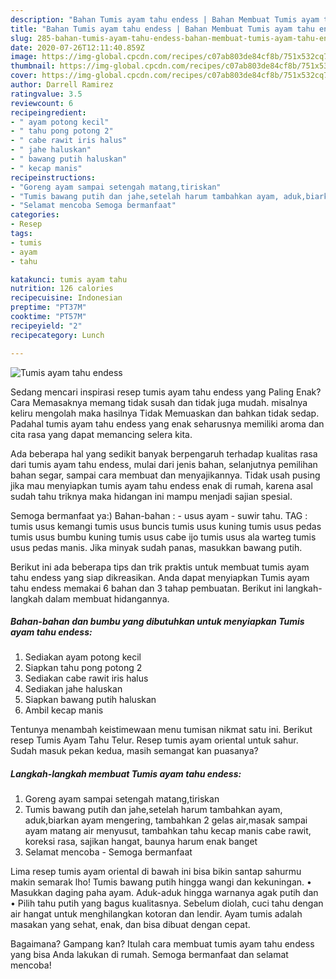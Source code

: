 ```yaml
---
description: "Bahan Tumis ayam tahu endess | Bahan Membuat Tumis ayam tahu endess Yang Menggugah Selera"
title: "Bahan Tumis ayam tahu endess | Bahan Membuat Tumis ayam tahu endess Yang Menggugah Selera"
slug: 285-bahan-tumis-ayam-tahu-endess-bahan-membuat-tumis-ayam-tahu-endess-yang-menggugah-selera
date: 2020-07-26T12:11:40.859Z
image: https://img-global.cpcdn.com/recipes/c07ab803de84cf8b/751x532cq70/tumis-ayam-tahu-endess-foto-resep-utama.jpg
thumbnail: https://img-global.cpcdn.com/recipes/c07ab803de84cf8b/751x532cq70/tumis-ayam-tahu-endess-foto-resep-utama.jpg
cover: https://img-global.cpcdn.com/recipes/c07ab803de84cf8b/751x532cq70/tumis-ayam-tahu-endess-foto-resep-utama.jpg
author: Darrell Ramirez
ratingvalue: 3.5
reviewcount: 6
recipeingredient:
- " ayam potong kecil"
- " tahu pong potong 2"
- " cabe rawit iris halus"
- " jahe haluskan"
- " bawang putih haluskan"
- " kecap manis"
recipeinstructions:
- "Goreng ayam sampai setengah matang,tiriskan"
- "Tumis bawang putih dan jahe,setelah harum tambahkan ayam, aduk,biarkan ayam mengering, tambahkan 2 gelas air,masak sampai ayam matang air menyusut, tambahkan tahu kecap manis cabe rawit, koreksi rasa, sajikan hangat, baunya harum enak banget"
- "Selamat mencoba Semoga bermanfaat"
categories:
- Resep
tags:
- tumis
- ayam
- tahu

katakunci: tumis ayam tahu 
nutrition: 126 calories
recipecuisine: Indonesian
preptime: "PT37M"
cooktime: "PT57M"
recipeyield: "2"
recipecategory: Lunch

---
```



![Tumis ayam tahu endess](https://img-global.cpcdn.com/recipes/c07ab803de84cf8b/751x532cq70/tumis-ayam-tahu-endess-foto-resep-utama.jpg)

Sedang mencari inspirasi resep tumis ayam tahu endess yang Paling Enak? Cara Memasaknya memang tidak susah dan tidak juga mudah. misalnya keliru mengolah maka hasilnya Tidak Memuaskan dan bahkan tidak sedap. Padahal tumis ayam tahu endess yang enak seharusnya memiliki aroma dan cita rasa yang dapat memancing selera kita.

Ada beberapa hal yang sedikit banyak berpengaruh terhadap kualitas rasa dari tumis ayam tahu endess, mulai dari jenis bahan, selanjutnya pemilihan bahan segar, sampai cara membuat dan menyajikannya. Tidak usah pusing jika mau menyiapkan tumis ayam tahu endess enak di rumah, karena asal sudah tahu triknya maka hidangan ini mampu menjadi sajian spesial.

Semoga bermanfaat ya:) Bahan-bahan : - usus ayam - suwir tahu. TAG : tumis usus kemangi tumis usus buncis tumis usus kuning tumis usus pedas tumis usus bumbu kuning tumis usus cabe ijo tumis usus ala warteg tumis usus pedas manis. Jika minyak sudah panas, masukkan bawang putih.


Berikut ini ada beberapa tips dan trik praktis untuk membuat tumis ayam tahu endess yang siap dikreasikan. Anda dapat menyiapkan Tumis ayam tahu endess memakai 6 bahan dan 3 tahap pembuatan. Berikut ini langkah-langkah dalam membuat hidangannya.

<!--inarticleads1-->

##### Bahan-bahan dan bumbu yang dibutuhkan untuk menyiapkan Tumis ayam tahu endess:

1. Sediakan  ayam potong kecil
1. Siapkan  tahu pong potong 2
1. Sediakan  cabe rawit iris halus
1. Sediakan  jahe haluskan
1. Siapkan  bawang putih haluskan
1. Ambil  kecap manis


Tentunya menambah keistimewaan menu tumisan nikmat satu ini. Berikut resep Tumis Ayam Tahu Telur. Resep tumis ayam oriental untuk sahur. Sudah masuk pekan kedua, masih semangat kan puasanya? 

<!--inarticleads2-->

##### Langkah-langkah membuat Tumis ayam tahu endess:

1. Goreng ayam sampai setengah matang,tiriskan
1. Tumis bawang putih dan jahe,setelah harum tambahkan ayam, aduk,biarkan ayam mengering, tambahkan 2 gelas air,masak sampai ayam matang air menyusut, tambahkan tahu kecap manis cabe rawit, koreksi rasa, sajikan hangat, baunya harum enak banget
1. Selamat mencoba - Semoga bermanfaat


Lima resep tumis ayam oriental di bawah ini bisa bikin santap sahurmu makin semarak lho! Tumis bawang putih hingga wangi dan kekuningan. • Masukkan daging paha ayam. Aduk-aduk hingga warnanya agak putih dan • Pilih tahu putih yang bagus kualitasnya. Sebelum diolah, cuci tahu dengan air hangat untuk menghilangkan kotoran dan lendir. Ayam tumis adalah masakan yang sehat, enak, dan bisa dibuat dengan cepat. 

Bagaimana? Gampang kan? Itulah cara membuat tumis ayam tahu endess yang bisa Anda lakukan di rumah. Semoga bermanfaat dan selamat mencoba!
